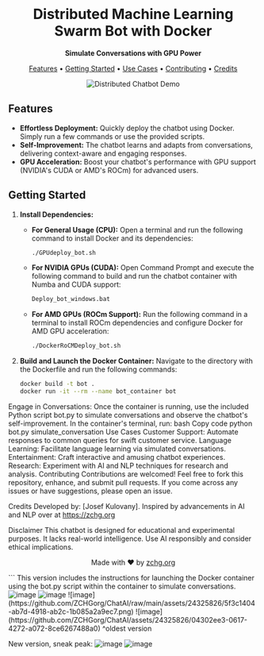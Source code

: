 <h1 align="center">
  <br>
  <br>
  Distributed Machine Learning Swarm Bot with Docker
  <br>
</h1>

<p align="center">
  <strong>Simulate Conversations with GPU Power</strong>
</p>

<p align="center">
  <a href="#features">Features</a> •
  <a href="#getting-started">Getting Started</a> •
  <a href="#use-cases">Use Cases</a> •
  <a href="#contributing">Contributing</a> •
  <a href="#credits">Credits</a>
</p>

<p align="center">
  <img src="chatbot_demo.gif" alt="Distributed Chatbot Demo">
</p>

## Features

- **Effortless Deployment:** Quickly deploy the chatbot using Docker. Simply run a few commands or use the provided scripts.
- **Self-Improvement:** The chatbot learns and adapts from conversations, delivering context-aware and engaging responses.
- **GPU Acceleration:** Boost your chatbot's performance with GPU support (NVIDIA's CUDA or AMD's ROCm) for advanced users.

## Getting Started

1. **Install Dependencies:**
   - **For General Usage (CPU):**
     Open a terminal and run the following command to install Docker and its dependencies:
     ```bash
     ./GPUdeploy_bot.sh
     ```

   - **For NVIDIA GPUs (CUDA):**
     Open Command Prompt and execute the following command to build and run the chatbot container with Numba and CUDA support:
     ```bat
     Deploy_bot_windows.bat
     ```

   - **For AMD GPUs (ROCm Support):**
     Run the following command in a terminal to install ROCm dependencies and configure Docker for AMD GPU acceleration:
     ```bash
     ./DockerRoCMDeploy_bot.sh
     ```

2. **Build and Launch the Docker Container:**
   Navigate to the directory with the Dockerfile and run the following commands:
   ```bash
   docker build -t bot .
   docker run -it --rm --name bot_container bot
Engage in Conversations:
Once the container is running, use the included Python script bot.py to simulate conversations and observe the chatbot's self-improvement. In the container's terminal, run:
bash
Copy code
python bot.py simulate_conversation
Use Cases
Customer Support: Automate responses to common queries for swift customer service.
Language Learning: Facilitate language learning via simulated conversations.
Entertainment: Craft interactive and amusing chatbot experiences.
Research: Experiment with AI and NLP techniques for research and analysis.
Contributing
Contributions are welcomed! Feel free to fork this repository, enhance, and submit pull requests. If you come across any issues or have suggestions, please open an issue.

Credits
Developed by: [Josef Kulovany]. Inspired by advancements in AI and NLP over at https://zchg.org

Disclaimer
This chatbot is designed for educational and experimental purposes. It lacks real-world intelligence. Use AI responsibly and consider ethical implications.

<p align="center">
  Made with ❤️ by <a href="https://zchg.org">zchg.org</a>
</p>
```
This version includes the instructions for launching the Docker container using the bot.py script within the container to simulate conversations.
<img src="[[https://github.com/ZCHGorg/ChatAI/raw/main/assets/24325826/89bc91e7-8959-4607-a7bd-bd8f4b115645.png](https://forum.chgcoin.org/uploads/default/optimized/1X/1a7453ae741e083f91b93421d75751e59f3957e2_2_690x383.png)](https://forum.chgcoin.org/uploads/default/optimized/1X/1a7453ae741e083f91b93421d75751e59f3957e2_2_690x383.png)" alt="image">
<img src="https://github.com/ZCHGorg/ChatAI/raw/main/assets/24325826/ae226673-ef24-4b1c-8cf2-7d9bf2ab596c.png" alt="image">
![image](https://github.com/ZCHGorg/ChatAI/raw/main/assets/24325826/5f3c1404-ab7d-4918-ab2c-1b085a2a9ec7.png)
![image](https://github.com/ZCHGorg/ChatAI/assets/24325826/04302ee3-0617-4272-a072-8ce6267488a0)
^oldest version

New version, sneak peak:
![image](https://github.com/ZCHGorg/ChatAI/assets/24325826/07e965d5-372a-4fa8-8557-a86ba4073784)
![image](https://github.com/ZCHGorg/ChatAI/assets/24325826/15c2a25e-1ba6-4042-96ba-fcc18680447f)




